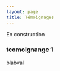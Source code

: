 ```yaml
---
layout: page
title: Témoignages
---
```

En construction
### teomoignange 1
 blabval


<!--### Machin Truc
> témoignage de Machin Truc -->
